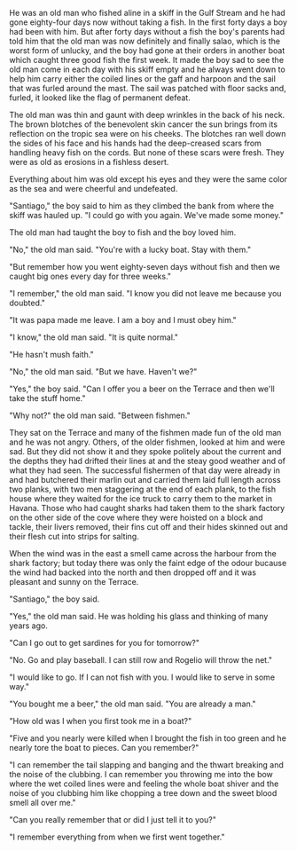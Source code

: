 He was an old man who fished aline in a skiff in the Gulf Stream and he had gone eighty-four days now without taking a fish. In the first forty days a boy had been with him. But after forty days without a fish the boy's parents had told him that the old man was now definitely and finally salao, which is the worst form of unlucky, and the boy had gone at their orders in another boat which caught three good fish the first week. It made the boy sad to see the old man come in each day with his skiff empty and he always went down to help him carry either the coiled lines or the gaff and harpoon and the sail that was furled around the mast. The sail was patched with floor sacks and, furled, it looked like the flag of permanent defeat.

The old man was thin and gaunt with deep wrinkles in the back of his neck. The brown blotches of the benevolent skin cancer the sun brings from its reflection on the tropic sea were on his cheeks. The blotches ran well down the sides of his face and his hands had the deep-creased scars from handling heavy fish on the cords. But none of these scars were fresh. They were as old as erosions in a fishless desert.

Everything about him was old except his eyes and they were the same color as the sea and were cheerful and undefeated.

"Santiago," the boy said to him as they climbed the bank from where the skiff was hauled up. "I could go with you again. We've made some money."

The old man had taught the boy to fish and the boy loved him.

"No," the old man said. "You're with a lucky boat. Stay with them."

"But remember how you went eighty-seven days without fish and then we caught big ones every day for three weeks."

"I remember," the old man said. "I know you did not leave me because you doubted."

"It was papa made me leave. I am a boy and I must obey him."

"I know," the old man said. "It is quite normal."

"He hasn't mush faith."

"No," the old man said. "But we have. Haven't we?"

"Yes," the boy said. "Can I offer you a beer on the Terrace and then we'll take the stuff home."

"Why not?" the old man said. "Between fishmen."

They sat on the Terrace and many of the fishmen made fun of the old man and he was not angry. Others, of the older fishmen, looked at him and were sad. But they did not show it and they spoke politely about the current and the depths they had drifted their lines at and the steay good weather and of what they had seen. The successful fishermen of that day were already in and had butchered their marlin out and carried them laid full length across two planks, with two men staggering at the end of each plank, to the fish house where they waited for the ice truck to carry them to the market in Havana. Those who had caught sharks had taken them to the shark factory on the other side of the cove where they were hoisted on a block and tackle, their livers removed, their fins cut off and their hides skinned out and their flesh cut into strips for salting.

When the wind was in the east a smell came across the harbour from the shark factory; but today there was only the faint edge of the odour bucause the wind had backed into the north and then dropped off and it was pleasant and sunny on the Terrace.

"Santiago," the boy said.

"Yes," the old man said. He was holding his glass and thinking of many years ago.

"Can I go out to get sardines for you for tomorrow?"

"No. Go and play baseball. I can still row and Rogelio will throw the net."

"I would like to go. If I can not fish with you. I would like to serve in some way."

"You bought me a beer," the old man said. "You are already a man."

"How old was I when you first took me in a boat?"

"Five and you nearly were killed when I brought the fish in too green and he nearly tore the boat to pieces. Can you remember?"

"I can remember the tail slapping and banging and the thwart breaking and the noise of the clubbing. I can remember you throwing me into the bow where the wet coiled lines were and feeling the whole boat shiver and the noise of you clubbing him like chopping a tree down and the sweet blood smell all over me."

"Can you really remember that or did I just tell it to you?"

"I remember everything from when we first went together."
